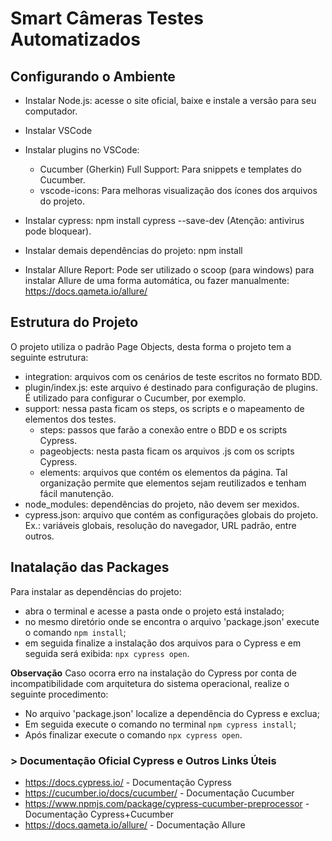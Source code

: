 # Smart Câmeras Testes Automatizados

## Configurando o Ambiente

* Instalar Node.js: acesse o site oficial, baixe e instale a versão para seu computador.

* Instalar VSCode

* Instalar plugins no VSCode: 

    * Cucumber (Gherkin) Full Support: Para snippets e templates do Cucumber.
    * vscode-icons: Para melhoras visualização dos ícones dos arquivos do projeto.

* Instalar cypress: npm install cypress --save-dev (Atenção: antivirus pode bloquear).

* Instalar demais dependências do projeto: npm install

* Instalar Allure Report: Pode ser utilizado o scoop (para windows) para instalar Allure de uma forma automática, ou fazer manualmente: https://docs.qameta.io/allure/

## Estrutura do Projeto

O projeto utiliza o padrão Page Objects, desta forma o projeto tem a seguinte estrutura:

* integration: arquivos com os cenários de teste escritos no formato BDD.
* plugin/index.js: este arquivo é destinado para configuração de plugins. É utilizado para configurar o Cucumber, por exemplo.
* support: nessa pasta ficam os steps, os scripts e o mapeamento de elementos dos testes.
    * steps: passos que farão a conexão entre o BDD e os scripts Cypress.
    * pageobjects: nesta pasta ficam os arquivos .js com os scripts Cypress.
    * elements: arquivos que contém os elementos da página. Tal organização permite que elementos sejam reutilizados e tenham fácil manutenção.
* node_modules: dependências do projeto, não devem ser mexidos.
* cypress.json: arquivo que contém as configurações globais do projeto. Ex.: variáveis globais, resolução do navegador, URL padrão, entre outros.

## Inatalação das Packages

Para instalar as dependências do projeto:

- abra o terminal e acesse a pasta onde o projeto está instalado;
- no mesmo diretório onde se encontra o arquivo 'package.json' execute o comando ```npm install```;
- em seguida finalize a instalação dos arquivos para o Cypress e em seguida será exibida: ```npx cypress open```.

**Observação**
Caso ocorra erro na instalação do Cypress por conta de incompatibilidade com arquitetura do sistema operacional, realize o seguinte procedimento:
- No arquivo 'package.json' localize a dependência do Cypress e exclua;
- Em seguida execute o comando no terminal ```npm cypress install```;
- Após finalizar execute o comando ```npx cypress open```.
### > Documentação Oficial Cypress e Outros Links Úteis

* https://docs.cypress.io/ - Documentação Cypress
* https://cucumber.io/docs/cucumber/ - Documentação Cucumber
* https://www.npmjs.com/package/cypress-cucumber-preprocessor - Documentação Cypress+Cucumber
* https://docs.qameta.io/allure/ - Documentação Allure